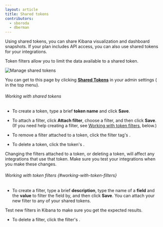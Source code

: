 ```yaml
---
layout: article
title: Shared tokens
contributors:
  - sboroda
  - dberman
---
```


Using shared tokens, you can share Kibana visualization and dashboard snapshots. If your plan includes API access, you can also use shared tokens for your integrations.

Token filters allow you to limit the data available to a shared token.

![Manage shared tokens]({{site.baseurl}}/images/access-and-authentication/access-and-authentication--shared-tokens.png)

You can get to this page by clicking [**Shared Tokens**](https://app.logz.io/#/dashboard/settings/shared-tokens) in your admin settings (<i class="li li-gear"></i> in the top menu).

###### Working with shared tokens

* To create a token, type a brief **token name** and click **Save**.

* To attach a filter, click **Attach filter**, choose a filter, and then click **Save**. (If you need help creating a filter, see [Working with token filters](#working-with-token-filters), below.)

* To remove a filter attached to a token, click the filter tag's <i class="li li-x"></i>.

* To delete a token, click the token's <i class="li li-x"></i>.

<div class="info-box gotcha">Changing the filters attached to a token, or deleting a token, will affect any integrations that use that token. Make sure you test your integrations when you make these changes.</div>

###### Working with token filters {#working-with-token-filters}

* To create a filter, type a brief **description**, type the name of a **field** and the **value** to filter the field by, and then click **Save**. You can attach your new filter to any of your shared tokens.

<div class="info-box tip">Test new filters in Kibana to make sure you get the expected results.</div>

* To delete a filter, click the filter's <i class="li li-x"></i>.